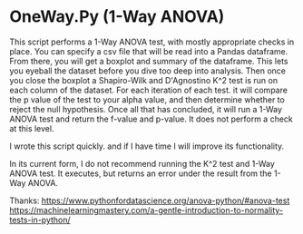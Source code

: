 # OneWay.Py (1-Way ANOVA)
This script performs a 1-Way ANOVA test, with mostly appropriate checks in place. You can specify a csv file that will be read into a Pandas dataframe. 
From there, you will get a boxplot and summary of the dataframe. This lets you eyeball the dataset before you dive too deep into analysis.
Then once you close the boxplot a Shapiro-Wilk and D'Agnostino K^2 test is run on each column of the dataset. For each iteration of each test.
it will compare the p value of the test to your alpha value, and then determine whether to reject the null hypothesis. 
Once all that has concluded, it will run a 1-Way ANOVA test and return the f-value and p-value. It does not perform a check at this level.

I wrote this script quickly. and if I have time I will improve its functionality.

In its current form, I do not recommend running the K^2 test and 1-Way ANOVA test. It executes, but returns an error under the result from the 1-Way ANOVA.

Thanks: https://www.pythonfordatascience.org/anova-python/#anova-test
https://machinelearningmastery.com/a-gentle-introduction-to-normality-tests-in-python/
